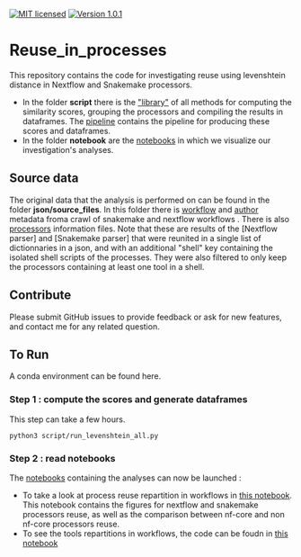 [![MIT licensed](https://img.shields.io/badge/license-MIT-blue.svg)](LICENSE) [![Version 1.0.1](https://img.shields.io/badge/version-v1.0.1-blue)]()


# Reuse_in_processes

This repository contains the code for investigating reuse using levenshtein distance in Nextflow and Snakemake processors. 


- In the folder __script__ there is the ["library"](script/simil_process.py) of all methods for computing the similarity scores, grouping the processors and compiling the results in dataframes. The [pipeline](script/run_levenshtein_all.py) contains the pipeline for producing these scores and dataframes.
- In the folder __notebook__ are the [notebooks](/notebook/) in which we visualize our investigation's analyses.

## Source data

The original data that the analysis is performed on can be found in the folder __json/source_files__. In this folder there is [workflow](/json/source_files/wf_new_crawl_nextflow.json) and [author](/json/source_files/author_clem_nf.json) metadata froma crawl of snakemake and nextflow workflows . 
There is also [processors](/json/source_files/nf_proc_tool_shell.json) information files. Note that these are results of the [Nextflow parser] and [Snakemake parser] that were reunited in a single list of dictionnaries in a json, and with an additional "shell" key containing the isolated shell scripts of the processes. They were also filtered to only keep the processors containing at least one tool in a shell.


## Contribute
Please submit GitHub issues to provide feedback or ask for new features, and contact me for any related question.


## To Run

A conda environment can be found here.

### Step 1 : compute the scores and generate dataframes

This step can take a few hours. 

```
python3 script/run_levenshtein_all.py
```

### Step 2 : read notebooks

The [notebooks](/notebook/) containing the analyses can now be launched :
- To take a look at process reuse repartition in workflows in [this notebook](/notebook/Figures_reuse_processes_simil_shell.ipynb). This notebook contains the figures for nextflow and snakemake processors reuse, as well as the comparison between nf-core and non nf-core processors reuse.
- To see the tools repartitions in workflows, the code can be foudn in [this notebook](/notebook/group_patterns_proc.ipynb) 





